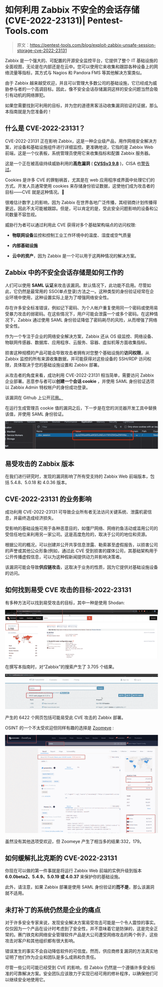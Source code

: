 # 如何利用 Zabbix 不安全的会话存储(CVE-2022-23131)| Pentest-Tools.com

> 原文：<https://pentest-tools.com/blog/exploit-zabbix-unsafe-session-storage-cve-2022-23131>

Zabbix 是一个强大的、可配置的开源安全监控平台，它提供了整个 IT 基础设施的全面视图，无论是在内部还是在云中。您可以使用它来收集和跟踪各种设备上的网络流量等指标，其方式与 Nagios 和 Pandora FMS 等其他解决方案类似。

由于 Zabbix 越来越受欢迎，并且可以管理大多数公司的基础设施，它已经成为威胁参与者的一个高调目标。因此，像不安全会话存储漏洞这样的安全问题当然会吸引有动机的网络罪犯。

如果您需要找到可利用的目标，并为您的道德黑客活动收集漏洞验证的证据，那么本指南就是为您准备的！

## 什么是 CVE-2022-23131？

CVE-2022-23131 正在影响 Zabbix，这是一种企业级产品，用作网络安全解决方案，对设备和基础设施组件进行详细监控。更准确地说，它指的是 Zabbix Web 前端，这是一个仪表板，系统管理员使用它来收集指标和配置 Zabbix 服务器。

这是一个正在被高级持续威胁利用的**高危漏洞** ( [**CVSSv3 9.8**](https://nvd.nist.gov/vuln/detail/CVE-2022-23131) )，CISA 也[警告过](https://www.cisa.gov/uscert/ncas/current-activity/2022/02/22/cisa-adds-two-known-exploited-vulnerabilities-catalog)。

Cookies 是许多 CVE 的罪魁祸首，尤其是在 web 应用程序或界面中处理它们的方式。开发人员通常使用 cookies 来存储身份验证数据，这使他们成为攻击者的目标——CVE 就是这种情况。🙂

很难估计数字上的影响，因为 Zabbix 在世界各地广泛传播，其经销商计划传播得更远，因此不太可能被跟踪。但是，可以肯定的是，受此安全问题影响的设备和公司数量不容忽视。

威胁行为者可以通过利用此 CVE 获得对多个基础架构端点的访问权限:

*   **物联网设备**监控和控制工业工作环境中的温度、湿度或空气质量

*   **内部基础设施**

*   **云中的资产**，因为 Zabbix 是一个可以用于这两种情况的解决方案。

## **Zabbix 中的不安全会话存储是如何工作的**

人们可以使用 **SAML 认证**来攻击该漏洞。默认情况下，此功能不启用。尽管如此，它仍然是最常用的 SSO(单点登录)方法之一。这种类型的身份验证经常在企业环境中使用，这种设置实际上是为了增强网络安全性。

存在许多安全标准错误，例如记下密码、为个人帐户重复使用同一个密码或使用易受暴力攻击的弱密码。在这些情况下，用户可能会泄露一个或多个密码。在这种情况下，Zabbix 通过使用 SAML 身份验证降低了密码耗尽的风险，从而增强了网络安全性。

作为一个专注于企业的网络安全解决方案，Zabbix 还从 OS 级监控、网络设备、物联网传感器、数据库、应用程序、云服务、容器、虚拟机等方面收集指标。

损害这种规模的产品可能会导致攻击者拥有对您整个基础设施的**访问权限**，从 Zabbix 监控的所有来源收集数据，并可能获得对这些设备的 SSH/RDP 访问权限，具体取决于您的基础设施设置和 Zabbix 部署。

从攻击者的角度来看，成功利用 CVE-2022-23131 相当简单，需要访问 Zabbix 企业部署。恶意参与者可以**创建一个会话 cookie** ，并使用 SAML 身份验证选项以 Zabbix Admin 特权帐户的身份成功登录。

该漏洞在 Github 上公开[可用。](https://github.com/Mr-xn/cve-2022-23131/blob/main/zabbix_session_exp.py)

在运行生成管理员 cookie 值的漏洞之后，下一步是在您的浏览器开发工具中替换该值，并使用 SAML 身份验证。

![zabbix session in developer tools](img/e30177f9d63872f5464e2c1a01d04525.png)

## **易受攻击的 Zabbix 版本**

在我们进行研究时，发现的漏洞影响了所有受支持的 Zabbix Web 前端版本，包括 5.4.8、5.0.18 和 4.0.36 版本。

## **CVE-2022-23131 的业务影响**

成功利用 CVE-2022-23131 可导致企业所有者无法访问关键系统、泄露机密信息，并最终造成经济损失。

受影响的基础设施可用于各种恶意目的，如僵尸网络、网络钓鱼活动或滥用公司的受信任地位来利用另一家公司。这是高度危险的，取决于公司的地位和资源。

根据公司的概况，可以创建并公开共享信息泄露、勒索甚至虚假报告，以损害公司的声誉或其他公众形象(例如，通过此 CVE 受到损害的媒体公司，其基础架构用于公开传播虚假信息，可以为这种假新闻提供动力并影响决策者。

该漏洞可能会导致**供应链攻击**，这取决于业务的性质，因为它提供对基础设施设备的访问。

## **如何找到易受 CVE 攻击的目标-2022-23131**

有多种方法可以找到易受攻击的目标，其中一种是使用 Shodan:

![query search results with Shodan](img/62b97cda98070b517febfa3e1835b7b5.png)

在撰写本指南时，对“Zabbix”的搜索产生了 3.705 个结果。

![query search results with PublicWWW](img/16b604ec1b9032220d62489f19d2707a.png)

产生的 6422 个网页包括可能易受此 CVE 攻击的 Zabbix 部署。

OSINT 的一个不太受欢迎但同样有趣的选择是 [Zoomeye](https://www.zoomeye.org/) :

![query search results with Zoomeye](img/3a02aeb8f3b2d11181b7c191efaa1252.png)

虽然没有其他选项受欢迎，但 Zoomeye 产生了相当多的结果:332，179。

## **如何缓解扎比克斯的 CVE-2022-23131**

你现在可以做的第一件事就是将运行 Zabbix Web 前端的实例升级到版本 **6.0.0beta2、5.4.9、5.0.19 或 4.0.37** 来保护你的基础设施。

此外，请注意，如果 Zabbix 部署是使用 SAML 身份验证的**而不是**，那么该漏洞就不适用。

## **未打补丁的系统仍然是企业的痛点**

对于许多安全专家来说，发现安全解决方案易受攻击可能是一个令人震惊的事实。仅仅因为一个产品在设计时考虑到了安全性，并不意味着它是防弹的，这是完全正常的。赛门铁克和网络安全管理软件产品是大公司遭受网络攻击的两个例子，这些攻击对客户和其他组织都有很大影响。

错误发生的事实不会自动降低软件的可信度。然而，供应商修复漏洞的方法真实地证明了他们作为企业和团队是多么成熟和负责任。

尽管一些公司可能已经受到 CVE 的影响，但 Zabbix 仍然是一个遵循许多安全标准的可靠解决方案。安全团队应该致力于实现已经可用的修补程序，以确保他们可以继续安全地使用它。